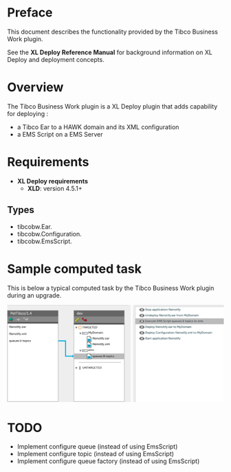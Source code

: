 # Preface #

This document describes the functionality provided by the Tibco Business Work plugin.

See the **XL Deploy Reference Manual** for background information on XL Deploy and deployment concepts.

# Overview #

The Tibco Business Work plugin is a XL Deploy plugin that adds capability for deploying  :

* a Tibco Ear to a HAWK domain and its XML configuration
* a EMS Script on a EMS Server 

# Requirements #

* **XL Deploy requirements**
	* **XLD**: version 4.5.1+

## Types ##

+ tibcobw.Ear.
+ tibcobw.Configuration.
+ tibcobw.EmsScript.
  
# Sample computed task #

This is below a typical computed task by the Tibco Business Work plugin during an upgrade.

![Deployment task](update-task.png)
    
# TODO #

* Implement configure queue (instead of using EmsScript)
* Implement configure topic (instead of using EmsScript)
* Implement configure queue factory (instead of using EmsScript)

